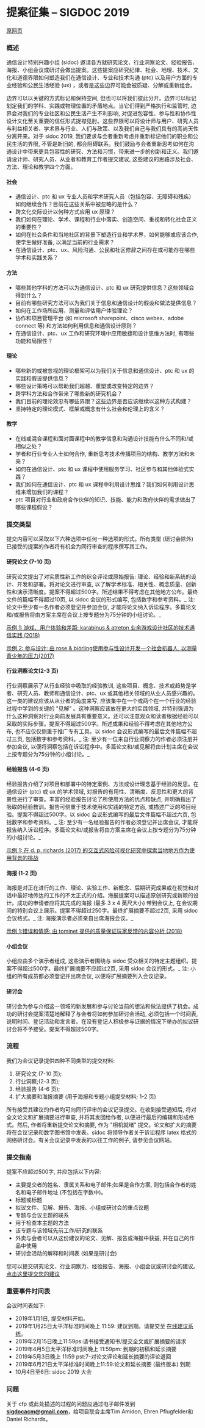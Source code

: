 # 提案征集 – SIGDOC 2019

[原网页](https://sigdoc.acm.org/conference/2019/call-for-proposals/ "Permalink to Call for Proposals – SIGDOC 2019")

### **概述**

通信设计特别兴趣小组 (sidoc) 邀请各方就研究论文、行业洞察论文、经验报告、海报、小组会议或研讨会做出提案。这些提案应研究纪律、社会、地理、技术、文化和道德界限如何塑造我们在通信设计、专业和技术沟通 (ptc) 以及用户方面的专业经验和公民生活经验 (ux) ，或者是这些边界可能会被质疑、分解或重新组合。

边界可以以关键的方式标记和保持空间, 但也可以将我们彼此分开。边界可以标记划定我们的学科、实践或物理位置的矛盾地点。当它们得到严格执行和监管时, 边界会对我们的专业社区和公民生活产生不利影响, 对促进包容性、参与性和协作性设计文化至关重要的信任形式捉襟见肘。这些界限可以将设计师与用户、研究人员与利益相关者、学术界与行业、人们与政策、以及我们自己与我们具有的高尚天性分离开来。对于 sidoc 2019, 我们要求与会者重新考虑并重新标记他们的职业和公民生活的界限, 不管是新旧的, 都会阻碍联系。我们鼓励与会者重新思考如何在沟通设计中带来更具包容性的研究、方法和习惯，带来进一步的创新和正义。我们邀请设计师、研究人员、从业者和教育工作者提交建议, 这些建议的思路涉及社会、方法、理论和教学四个方面。

#### **社会**

* 通信设计、ptc 和 ux 专业人员和学术研究人员（包括包容、无障碍和残疾）如何继续合作？目前在这些关系中被忽略的是什么？
* 跨文化交际设计以何种方式应用 ux 原理？
* 我们如何在理论、学术、课程和行业中落实、创造空间、重视和转化社会正义的重要性？
* 如何在社会条件和当地社区的背景下塑造行业和学术界，如何能够或应该合作, 使学生做好准备, 以满足当前的行业需求？
* 在通信设计、ptc、ux、风险沟通、公民和社区修辞之间存在或可能存在哪些学术和实践关系？

#### **方法**
* 哪些其他学科的方法可以为通信设计、ptc 和 ux 研究提供信息？这些领域会得到什么？
* 目前有哪些研究方法可以为我们关于信息和通信设计的假设和做法提供信息？
* 如何在工作场所应用、测量和评估用户体验理论？
* 协作和项目管理平台 (如 microsoft sharepoint、cisco webex、adobe connect 等) 和方法如何利用信息和通信设计原则？
* 在通信设计、ptc、ux 工作和研究环境中应用敏捷和设计思维方法时, 有哪些功能和局限性？

#### **理论**

* 哪些新的或被忽视的理论框架可以为我们关于信息和通信设计、ptc 和 ux 的实践和假设提供信息？
* 哪些设计策略可以帮助我们超越、重塑或改变特定的边界？
* 跨学科方法和合作带来了哪些新的研究机会？
* 我们目前的理论效忠有哪些界限？这些边界是否应该继续以这种方式构建？
* 坚持特定的理论模式、框架或概念有什么社会和伦理上的含义？


#### **教学**

* 在线或混合课程和面对面课程中的教学信息和沟通设计技能有什么不同和/或相似之处？
* 学者和行业专业人士如何合作, 重新思考技术传播项目的结构、教学方法和未来？
* 如何在通信设计、ptc 和 ux 课程中使用服务学习、社区参与和其他体验式实践？
* 我们如何在通信设计、ptc 和 ux 课程中利用设计思维？我们如何利用设计思维来增加我们的课程？
* ptc 项目对行业和政府合作伙伴的知识、技能、能力和政府伙伴的需求做出了哪些课程假设？


 

### **提交类型**

提交内容可以采取以下六种选项中任何一种选项的形式。所有类型 (研讨会除外) 已接受的提案的作者将有机会为同行审查的程序撰写其工作。




#### **研究论文 (7-10 页)**

研究论文提出了对实质性新工作的综合评论或原始报告: 理论、经验和新系统的设计、开发和部署。将对论文进行审查, 以了解学术标准、相关性、概念质量、创新性和演示清晰度。提案不得超过500字。所述结果不得考虑在其他地方公布。最终文件的篇幅不得超过10页, 以 sidoc 会议的形式编写, 包括数字和参考资料。_ 注: 论文中至少有一名作者必须登记并参加会议, 才能将论文纳入诉讼程序。多篇论文和/或报告将由方案主席在会议上按专题分为75分钟的小组讨论。_

[示例 1: 游戏、用户体验和差距: karabinus & atreton 业余游戏设计社区的技术通信实践 (2018)][1]

[示例 2: 参与设计: 由 rose & björling使用参与性设计开发一个社会机器人, 以测量青少年的压力(2017)][3]

#### **行业洞察论文(2-3 页)**

行业洞察展示了从行业经验中吸取的经验教训, 这些项目、概念、技术或趋势是学者、研究人员、教师和通信设计、ptc、ux 或其他相关领域的从业人员感兴趣的。这一类的建议应该从从业者的角度来写, 应该集中在一个或两个在一个行业的经验过程中学到的关键的 "见解" 。这种洞察应该放在更大的实践领域, 并特别强调为什么这种洞察对行业向前发展具有重要意义。还可以注意观众和读者根据经验可以采取的实际步骤。提案不得超过500字。所述成果和经验不得考虑在其他地方公布, 也不应仅仅侧重于推广专有工具。以 sidoc 会议形式编写的最后文件篇幅不超过三页, 包括数字和参考资料。_ 注: 至少有一位来自行业洞察力的作者必须注册并参加会议, 以便将洞察包括在诉讼程序中。多篇论文和/或见解将由计划主席在会议上按专题分为75分钟的小组讨论。_

#### **经验报告 (4-6 页)**

经验报告介绍了对项目和部署中的特定案例、方法或设计理念基于经验的反思。在通信设计 (ptc) 或 ux 的学术领域, 对报告的有用性、清晰度、反思性和更大的背景性进行了审查。丰富的经验报告讨论了所使用方法的优点和缺点, 并明确指出了吸取的经验教训。报告可侧重于技术使用和实践的特定方面, 或描述广泛的项目经验。提案不得超过500字。以 sidoc 会议形式编写的最后文件篇幅不超过六页, 包括数字和参考资料。_ 注: 至少有一名经验报告的作者必须登记并出席会议, 才能将报告纳入诉讼程序。多篇论文和/或报告将由方案主席在会议上按专题分为75分钟的小组讨论。_

[示例 1: 在 d. p. richards (2017) 的交互式风险可视化研究中探索当地地方作为使用背景的挑战][3]

#### **海报 (1-2 页)**

海报是对正在进行的工作、理论、实验工作、新概念、后期研究成果或在视觉和对话中最好地传达的工作的不太正式的介绍。海报提案可以描述原创研究或新颖的设计。成功的申请者应将其完成的海报 (最多 3 x 4 英尺大小) 带到会议上, 在会议期间的特别会议上展示。提案不得超过250字。最终扩展摘要不超过2页, 采用 sidoc 会议格式。_ 注: 海报演示者必须亲自出席海报会议。_

[示例 1:错误和情感: 由 tominet 提供的质量保证玩家反馈的内容分析 (2018)][3]


#### **小组会议**

小组应由多个演示者组成, 这些演示者围绕与 sidoc 受众相关的特定主题组织。提案不得超过500字。最终扩展摘要不应超过2页, 采用 sidoc 会议的形式。_ 注: 小组的所有成员都必须登记并出席会议, 以便将扩展摘要列入会议记录。



#### **研讨会**

研讨会为参与介绍这一领域的新发展和参与讨论当前的想法和做法提供了机会。成功的研讨会提案清楚地解释了与会者将如何参加研讨会活动, 必须包括一个时间表, 说明时间、登记活动和发言者。在没有登记人积极参与证据的情况下举办的拟议研讨会将不予接受。提案不得超过500字。


### **流程**

我们为会议记录提供四种不同类型的提交材料:

1. 研究论文 (7-10 页);
2. 行业洞察;(2-3 页);
3. 经验报告 (4-6 页);
4. 扩大摘要和海报摘要 (用于海报和专题小组提交材料; 1-2 页)

所有接受其建议的作者均可向同行评审的会议记录提交。在收到接受通知后, 将对全文论文和扩展摘要进行审查, 并将其发回给作者, 以便进行最后的编辑和形成格式。然后, 作者将重新提交论文和摘要, 作为 "相机就绪" 提交。论文和扩大的摘要将在会议记录和数字图书馆中发表。sidoc 将领导作者关于诉讼程序 latex 格式的网络研讨会。有关会议记录中发表的以往工作的例子, 请参见会议网站。

 


### **提交指南**

提案不应超过500字, 并应包括以下内容:

* 主要提交者的姓名、隶属关系和电子邮件;如果是合作方案, 则包括合作者的姓名和电子邮件地址 (不包括在字数中)。
* 标题或标题
* 拟议文件、见解、报告、海报、小组或研讨会的重点议题
* 专题与会议主题的联系
* 用于检查本主题的方法
* 该专题与该领域先前工作/研究的联系
* 外卖与会者可以从这份建议的论文、见解、报告或海报中获益, 并在自己的作品中使用
* 研讨会活动的解释和时间表 (如果是研讨会)

您可以提交研究论文、行业洞察力、经验报告、海报、小组会议或研讨会的建议。[点击这里提交您的建议][5]


### **重要事件时间表**

会议时间表如下:

* 2019年1月1日, 提交材料开始。
* 2019年1月25日太平洋标准时间晚上 11:59: 建议到期。请提交至 [在线建议系统][5]。
* 2019年2月15日晚上11:59ps:请书接受通知书/提交全文或扩展摘要的请求
* 2019年4月5日太平洋标准时间晚上 11:59pm: 到期的初稿和延长摘要
* 2019年5月3日晚上 11:59 pst:7-对论文评论和延长摘要的评论退回
* 2019年6月21日太平洋标准时间晚上11:59:论文和延长摘要 (最终版本) 到期
* 10月4日至6日: sidoc 2019 大会



### **问题**

关于 cfp 或此处描述的过程的问题应通过电子邮件发到**sigdocacm@gmail.com**，给项目联合主席Tim Amidon, Ehren Pflugfelder和Daniel Richards。 



[1]: http://sigdoc.acm.org/conference/2019/wp-content/uploads/sites/10/2018/10/a2-karabinus.pdf
[2]: http://sigdoc.acm.org/conference/2019/wp-content/uploads/sites/10/2018/10/a7-rose-2.pdf
[3]: http://sigdoc.acm.org/conference/2019/wp-content/uploads/sites/10/2018/10/a25-richards.pdf
[4]: http://sigdoc.acm.org/conference/2019/wp-content/uploads/sites/10/2018/10/a22-thominet.pdf
[5]: https://easychair.org/conferences/?conf=acmsigdoc2019

  
